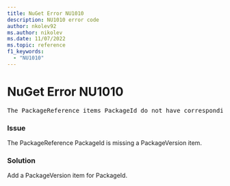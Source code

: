 ```yaml
---
title: NuGet Error NU1010
description: NU1010 error code
author: nkolev92
ms.author: nikolev
ms.date: 11/07/2022
ms.topic: reference
f1_keywords: 
  - "NU1010"
---
```


# NuGet Error NU1010

<pre>The PackageReference items PackageId do not have corresponding PackageVersion.</pre>

### Issue

The PackageReference PackageId is missing a PackageVersion item.

### Solution

Add a PackageVersion item for PackageId.
